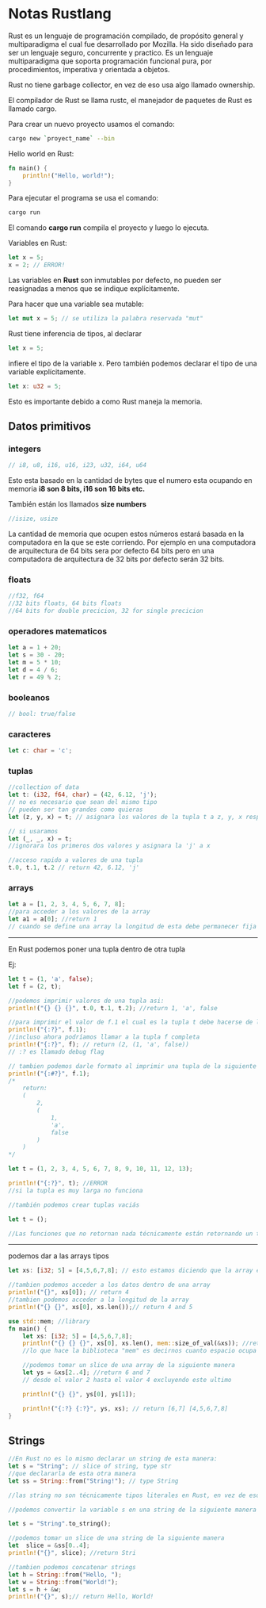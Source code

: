 # Notas Rustlang

Rust es un lenguaje de programación compilado, de propósito general y multiparadigma el cual fue desarrollado por Mozilla. Ha sido diseñado para ser un lenguaje seguro, concurrente y practico. Es un lenguaje multiparadigma que soporta programación funcional pura, por procedimientos, imperativa y orientada a objetos.

Rust no tiene garbage collector, en vez de eso usa algo llamado ownership.

El compilador de Rust se llama rustc, el manejador de paquetes de Rust es llamado cargo.

Para crear un nuevo proyecto usamos el comando:

```bash
cargo new `proyect_name` --bin
```

Hello world en Rust:

```Rust
fn main() {
    println!("Hello, world!");
}
```

Para ejecutar el programa se usa el comando:

```bash
cargo run
```

El comando **cargo run** compila el proyecto y luego lo ejecuta.

Variables en Rust:

```Rust
let x = 5;
x = 2; // ERROR!
```

Las variables en **Rust** son inmutables por defecto, no pueden ser reasignadas a menos que se indique explícitamente.

Para hacer que una variable sea mutable:

```Rust
let mut x = 5; // se utiliza la palabra reservada "mut"
```

Rust tiene inferencia de tipos, al declarar

```Rust
let x = 5;
```

infiere el tipo de la variable x. Pero también podemos declarar el tipo de una variable explícitamente.

```Rust
let x: u32 = 5;
```

Esto es importante debido a como Rust maneja la memoria.

## Datos primitivos

### integers

```Rust
// i8, u8, i16, u16, i23, u32, i64, u64
```

Esto esta basado en la cantidad de bytes que el numero esta ocupando en memoria **i8 son 8 bits, i16 son 16 bits etc.**

También están los llamados **size numbers**

```Rust
//isize, usize
```

La cantidad de memoria que ocupen estos números estará basada en la computadora en la que se este corriendo. Por ejemplo en una computadora de arquitectura de 64 bits sera por defecto 64 bits pero en una computadora de arquitectura de 32 bits por defecto serán 32 bits.

### floats

```Rust
//f32, f64
//32 bits floats, 64 bits floats
//64 bits for double precicion, 32 for single precicion
```

### operadores matematicos

```Rust
let a = 1 + 20;
let s = 30 - 20;
let m = 5 * 10;
let d = 4 / 6;
let r = 49 % 2;
```

### booleanos

```rust
// bool: true/false
```

### caracteres

```Rust
let c: char = 'c';
```

### tuplas

```Rust
//collection of data
let t: (i32, f64, char) = (42, 6.12, 'j');
// no es necesario que sean del mismo tipo
// pueden ser tan grandes como quieras
let (z, y, x) = t; // asignara los valores de la tupla t a z, y, x respectivamente

// si usaramos
let (_, _, x) = t;
//ignorara los primeros dos valores y asignara la 'j' a x

//acceso rapido a valores de una tupla
t.0, t.1, t.2 // return 42, 6.12, 'j'
```

### arrays

```Rust
let a = [1, 2, 3, 4, 5, 6, 7, 8];
//para acceder a los valores de la array
let a1 = a[0]; //return 1
// cuando se define una array la longitud de esta debe permanecer fija incluso si es una array mutable
```

----------------------------------------------------

En Rust podemos poner una tupla dentro de otra tupla

Ej:

```Rust
let t = (1, 'a', false);
let f = (2, t);

//podemos imprimir valores de una tupla asi:
println!("{} {} {}", t.0, t.1, t.2); //return 1, 'a', false

//para imprimir el valor de f.1 el cual es la tupla t debe hacerse de la siguiente manera
println!("{:?}", f.1);
//incluso ahora podríamos llamar a la tupla f completa
println!("{:?}", f); // return (2, (1, 'a', false))
// :? es llamado debug flag

// tambien podemos darle formato al imprimir una tupla de la siguiente manera:
println!("{:#?}", f.1);
/*
    return:
    (
        2,
        (
            1,
            'a',
            false
        )
    )
*/

let t = (1, 2, 3, 4, 5, 6, 7, 8, 9, 10, 11, 12, 13);

println!("{:?}", t); //ERROR
//si la tupla es muy larga no funciona

//también podemos crear tuplas vaciás

let t = ();

//Las funciones que no retornan nada técnicamente están retornando un tupla vaciá
```

----------------------------------------------------

podemos dar a las arrays tipos

```Rust
let xs: [i32; 5] = [4,5,6,7,8]; // esto estamos diciendo que la array esta llena con datos de tipo i32 y que tiene una longitud de 5

//tambien podemos acceder a los datos dentro de una array
println!("{}", xs[0]); // return 4
//tambien podemos acceder a la longitud de la array
println!("{} {}", xs[0], xs.len());// return 4 and 5
```

```Rust
use std::mem; //library
fn main() {
    let xs: [i32; 5] = [4,5,6,7,8];
    println!("{} {} {}", xs[0], xs.len(), mem::size_of_val(&xs)); //return 4 5 20
    //lo que hace la biblioteca "mem" es decirnos cuanto espacio ocupa la array en memoria

    //podemos tomar un slice de una array de la siguiente manera
    let ys = &xs[2..4]; //return 6 and 7
    // desde el valor 2 hasta el valor 4 excluyendo este ultimo

    println!("{} {}", ys[0], ys[1]);

    println!("{:?} {:?}", ys, xs); // return [6,7] [4,5,6,7,8]
}
```

## Strings

```Rust
//En Rust no es lo mismo declarar un string de esta manera:
let s = "String"; // slice of string, type str
//que declararla de esta otra manera
let ss = String::from("String!"); // type String

//las string no son técnicamente tipos literales en Rust, en vez de eso son mas como arrays o tuplas en el sentido de que están compuestas por diferentes caracteres

//podemos convertir la variable s en una string de la siguiente manera

let s = "String".to_string();

//podemos tomar un slice de una string de la siguiente manera
let  slice = &ss[0..4]; 
println!("{}", slice); //return Stri

//tambien podemos concatenar strings
let h = String::from("Hello, ");
let w = String::from("World!");
let s = h + &w;
println!("{}", s);// return Hello, World!
```